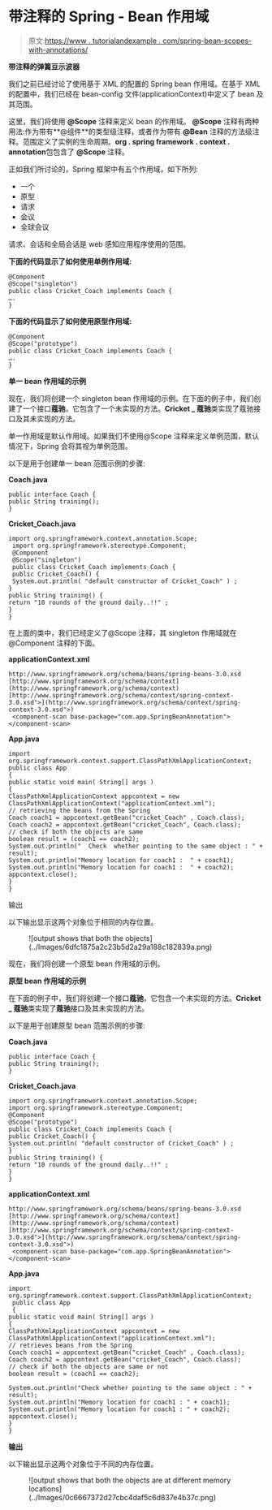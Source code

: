 # 带注释的 Spring - Bean 作用域

> 原文:[https://www . tutorialandexample . com/spring-bean-scopes-with-annotations/](https://www.tutorialandexample.com/spring-bean-scopes-with-annotations/)

**带注释的弹簧豆示波器**

我们之前已经讨论了使用基于 XML 的配置的 Spring bean 作用域。在基于 XML 的配置中，我们已经在 bean-config 文件(applicationContext)中定义了 bean 及其范围。

这里，我们将使用 **@Scope** 注释来定义 bean 的作用域。 **@Scope** 注释有两种用法:作为带有**@组件**的类型级注释，或者作为带有 **@Bean** 注释的方法级注释。范围定义了实例的生命周期。**org . spring framework . context . annotation**包包含了 **@Scope** 注释。

正如我们所讨论的，Spring 框架中有五个作用域，如下所列:

*   一个
*   原型
*   请求
*   会议
*   全球会议

请求、会话和全局会话是 web 感知应用程序使用的范围。

**下面的代码显示了如何使用单例作用域:**

```
@Component
@Scope("singleton")
public class Cricket_Coach implements Coach {
….
} 
```

**下面的代码显示了如何使用原型作用域:**

```
@Component
@Scope("prototype")
public class Cricket_Coach implements Coach {
….
}
```

**单一 bean 作用域的示例**

现在，我们将创建一个 singleton bean 作用域的示例。在下面的例子中，我们创建了一个接口**蔻驰**，它包含了一个未实现的方法。**Cricket _ 蔻驰**类实现了蔻驰接口及其未实现的方法。

单一作用域是默认作用域。如果我们不使用@Scope 注释来定义单例范围，默认情况下，Spring 会将其视为单例范围。

以下是用于创建单一 bean 范围示例的步骤:

**Coach.java**

```
public interface Coach {
public String training();
} 
```

**Cricket_Coach.java**

```
import org.springframework.context.annotation.Scope;
 import org.springframework.stereotype.Component;
 @Component
 @Scope("singleton")
 public class Cricket_Coach implements Coach {
 public Cricket_Coach() {
 System.out.println( "default constructor of Cricket_Coach" ) ;
}
public String training() { 
return "10 rounds of the ground daily..!!" ;
}
} 
```

在上面的类中，我们已经定义了@Scope 注释，其 singleton 作用域就在@Component 注释的下面。

**applicationContext.xml**

```
http://www.springframework.org/schema/beans/spring-beans-3.0.xsd
[http://www.springframework.org/schema/context](http://www.springframework.org/schema/context)
[http://www.springframework.org/schema/context/spring-context-3.0.xsd">](http://www.springframework.org/schema/context/spring-context-3.0.xsd">)
 <component-scan base-package="com.app.SpringBeanAnnotation"></component-scan>  
```

**App.java**

```
import org.springframework.context.support.ClassPathXmlApplicationContext;
public class App 
{
public static void main( String[] args )
{
ClassPathXmlApplicationContext appcontext = new ClassPathXmlApplicationContext("applicationContext.xml");
// retrieving the beans from the Spring 
Coach coach1 = appcontext.getBean("cricket_Coach" , Coach.class);
Coach coach2 = appcontext.getBean("cricket_Coach", Coach.class);
// check if both the objects are same
boolean result = (coach1 == coach2);
System.out.println("  Check  whether pointing to the same object : " + result);
System.out.println("Memory location for coach1 :  " + coach1);
System.out.println("Memory location for coach1 :  " + coach2);
appcontext.close(); 
}
} 
```

输出

以下输出显示这两个对象位于相同的内存位置。

<figure class="aligncenter">![output shows that both the objects](../Images/6dfc1875a2c23b5d2a29a188c182839a.png)</figure>

现在，我们将创建一个原型 bean 作用域的示例。

**原型 bean 作用域的示例**

在下面的例子中，我们将创建一个接口**蔻驰**，它包含一个未实现的方法。**Cricket _ 蔻驰**类实现了**蔻驰**接口及其未实现的方法。

以下是用于创建原型 bean 范围示例的步骤:

**Coach.java**

```
public interface Coach {
public String training();
} 
```

**Cricket_Coach.java**

```
import org.springframework.context.annotation.Scope;
import org.springframework.stereotype.Component;
@Component
@Scope("prototype")
public class Cricket_Coach implements Coach {
public Cricket_Coach() {
System.out.println( "default constructor of Cricket_Coach" ) ;
}
public String training() { 
return "10 rounds of the ground daily..!!" ;
}
} 
```

**applicationContext.xml**

```
http://www.springframework.org/schema/beans/spring-beans-3.0.xsd
[http://www.springframework.org/schema/context](http://www.springframework.org/schema/context)
[http://www.springframework.org/schema/context/spring-context-3.0.xsd">](http://www.springframework.org/schema/context/spring-context-3.0.xsd">)
 <component-scan base-package="com.app.SpringBeanAnnotation"></component-scan>  
```

**App.java**

```
import org.springframework.context.support.ClassPathXmlApplicationContext;
 public class App 
 {
public static void main( String[] args )
{
ClassPathXmlApplicationContext appcontext = new ClassPathXmlApplicationContext("applicationContext.xml");
// retrieves beans from the Spring  
Coach coach1 = appcontext.getBean("cricket_Coach" , Coach.class);
Coach coach2 = appcontext.getBean("cricket_Coach", Coach.class);
// check if both the objects are same or not 
boolean result = (coach1 == coach2);

System.out.println("Check whether pointing to the same object : " + result);
System.out.println("Memory location for coach1 : " + coach1);
System.out.println("Memory location for coach1 : " + coach2);
appcontext.close(); 
}
} 
```

**输出**

以下输出显示这两个对象位于不同的内存位置。

<figure class="aligncenter">![output shows that both the objects are at different memory locations](../Images/0c6667372d27cbc4daf5c6d837e4b37c.png)</figure>